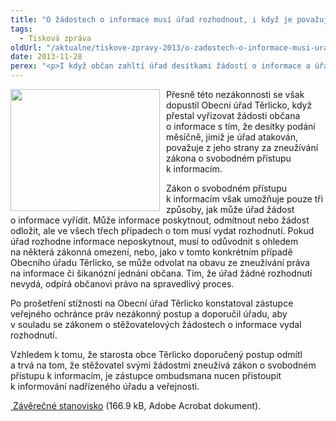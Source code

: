 ```yaml
---
title: "O žádostech o informace musí úřad rozhodnout, i když je považuje za šikanu"
tags:
  - Tisková zpráva
oldUrl: "/aktualne/tiskove-zpravy-2013/o-zadostech-o-informace-musi-urad-rozhodnout-i-kdyz-je-povazuje-za-sikanu"
date: 2013-11-28
perex: "<p>I když občan zahltí úřad desítkami žádostí o informace a úřad je přesvědčen, že jde šikanózní jednání a účelovou snahu destabilizovat úřad, musí tyto žádosti vyřizovat v souladu se zákonem o svobodném přístupu k informacím. Jestliže přestane na žádosti reagovat a současně požadované informace nezveřejňuje, jde ze strany úřadu o nezákonný postup.</p>"
---
```


<!-- imported from the old website -->

<p><img src="https://www.ochrance.cz/uploads/RTEmagicC_urednice-pod-spisy.jpg.jpg" alt="" style="BORDER-BOTTOM-COLOR: ; BORDER-TOP-COLOR: ; PADDING-RIGHT: 10px; FLOAT: left; BORDER-RIGHT-COLOR: ; BORDER-LEFT-COLOR: " title="" height="195" width="239" />Přesně této nezákonnosti se však dopustil Obecní úřad Těrlicko, když přestal vyřizovat žádosti občana o informace s tím, že desítky podání měsíčně, jimiž je úřad atakován, považuje z jeho strany za zneužívání zákona o svobodném přístupu k informacím. </p><p>Zákon o svobodném přístupu k informacím však umožňuje pouze tři způsoby, jak může úřad žádost o informace vyřídit. Může informace poskytnout, odmítnout nebo žádost odložit, ale ve všech třech případech o tom musí vydat rozhodnutí. Pokud úřad rozhodne informace neposkytnout, musí to odůvodnit s ohledem na některá zákonná omezení, nebo, jako v tomto konkrétním případě Obecního úřadu Těrlicko, se může odvolat na obavu ze zneužívání práva na informace či šikanózní jednání občana. Tím, že úřad žádné rozhodnutí nevydá, odpírá občanovi právo na spravedlivý proces. </p><p>Po prošetření stížnosti na Obecní úřad Těrlicko konstatoval zástupce veřejného ochránce práv nezákonný postup a doporučil úřadu, aby v souladu se zákonem o stěžovatelových žádostech o informace vydal rozhodnutí.</p><p>Vzhledem k tomu, že starosta obce Těrlicko doporučený postup odmítl a trvá na tom, že stěžovatel svými žádostmi zneužívá zákon o svobodném přístupu k informacím, je zástupce ombudsmana nucen přistoupit k informování nadřízeného úřadu a veřejnosti.</p><p><a title="Otevření do nového okna" href="/uploads-import/STANOVISKA/pravo_na_informace/Rizeni_o_zadosti/5346-12-VBG-ZZ.pdf" target="_blank"> Závěrečné stanovisko</a> (166.9 kB, Adobe Acrobat dokument).</p>
